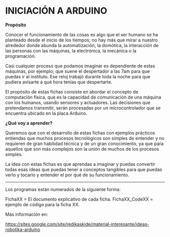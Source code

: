 INICIACIÓN A ARDUINO
====================

  <b>Propósito</b>

Conocer el funcionamiento de las cosas es algo que el ser humano se ha planteado desde el inicio de los tiempos; no hay más que mirar a nuestro alrededor donde abunda la automatización, la domótica, la interacción de las personas con las máquinas, la electrónica, la mecánica o la programación.

Casi cualquier proceso que podamos imaginar es dependiente de estas máquinas, por ejemplo; que suene el despertador a las 7am para que puedas ir al instituto. Ese reloj trabajó durante toda la noche para que pudiera avisarte a qué hora tenías que despertarte.

El propósito de estas fichas consiste en abordar el concepto de computación física, que es la capacidad de comunicación de una máquina con los humanos, usando sensores y actuadores. Las decisiones que pretendamos transmitir, serán procesadas por un microcontrolador que se encuentra ubicado en la placa Arduino.

 <b>¿Qué voy a aprender?</b>

Queremos que con el desarrollo de estas fichas con ejemplos prácticos entiendas que muchos procesos tecnológicos son simples de entender y no requieren de gran habilidad técnica y de un gran conocimiento, ya que para aquellos que son más complejos son la unión de muchos de los procesos simples.

La idea con estas fichas es que aprendas a imaginar y puedas convertir todas esas ideas que puedas tener a conceptos tangibles para que puedas verlo y tocarlo y entender el por qué de su funcionamiento.



-------------

Los programas están numerados de la siguiente forma:

FichaXX = El documento explicativo de cada ficha.
FichaXX_CodeXX = ejemplo de código para la ficha XX.

Más información en: 

https://sites.google.com/site/redikaskide/material-interesante/ideas-robotika-arduino

